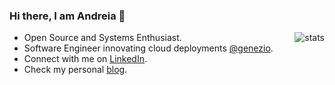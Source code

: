### Hi there, I am Andreia 👋

<img align="right" src="https://github-readme-stats.vercel.app/api?username=andreia-oca&hide_title=true&show_icons=true&count_private=true&hide=stars&hide_border=true" alt="stats">

- Open Source and Systems Enthusiast.
- Software Engineer innovating cloud deployments [@genezio](https://genezio.com).
- Connect with me on [LinkedIn](https://www.linkedin.com/in/andreia-irina-ocanoaia/).
- Check my personal [blog](https://andreiaoca.com).
